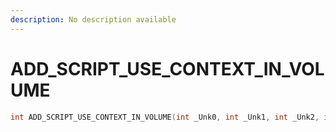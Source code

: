 ```yaml
---
description: No description available 
---
```


# ADD_SCRIPT_USE_CONTEXT_IN_VOLUME

```cpp
int ADD_SCRIPT_USE_CONTEXT_IN_VOLUME(int _Unk0, int _Unk1, int _Unk2, int _Unk3, int _Unk4, int _Unk5, int _Unk6, int _Unk7, int _Unk8, int _Unk9);
```